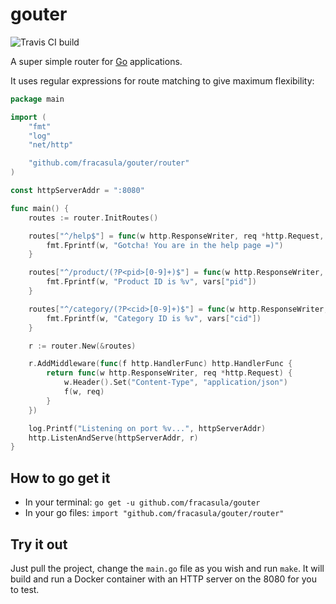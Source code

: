 # gouter

![Travis CI build](https://travis-ci.org/fracasula/gouter.svg?branch=master)

A super simple router for [Go](https://golang.org/) applications.

It uses regular expressions for route matching to give maximum flexibility:

```go
package main

import (
	"fmt"
	"log"
	"net/http"

	"github.com/fracasula/gouter/router"
)

const httpServerAddr = ":8080"

func main() {
	routes := router.InitRoutes()

	routes["^/help$"] = func(w http.ResponseWriter, req *http.Request, _ map[string]string) {
		fmt.Fprintf(w, "Gotcha! You are in the help page =)")
	}

	routes["^/product/(?P<pid>[0-9]+)$"] = func(w http.ResponseWriter, req *http.Request, vars map[string]string) {
		fmt.Fprintf(w, "Product ID is %v", vars["pid"])
	}

	routes["^/category/(?P<cid>[0-9]+)$"] = func(w http.ResponseWriter, req *http.Request, vars map[string]string) {
		fmt.Fprintf(w, "Category ID is %v", vars["cid"])
	}

	r := router.New(&routes)

	r.AddMiddleware(func(f http.HandlerFunc) http.HandlerFunc {
		return func(w http.ResponseWriter, req *http.Request) {
			w.Header().Set("Content-Type", "application/json")
			f(w, req)
		}
	})

	log.Printf("Listening on port %v...", httpServerAddr)
	http.ListenAndServe(httpServerAddr, r)
}
```
## How to go get it

* In your terminal: `go get -u github.com/fracasula/gouter`
* In your go files: `import "github.com/fracasula/gouter/router"`

## Try it out

Just pull the project, change the `main.go` file as you wish and run `make`.
It will build and run a Docker container with an HTTP server on the 8080 for you to test.
